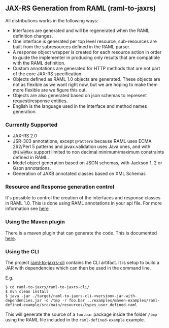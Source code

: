 ## JAX-RS Generation from RAML (raml-to-jaxrs)
All distributions works in the following ways:

- Interfaces are generated and will be regenerated when the RAML definition changes.
- One interface is generated per top level resource, sub-resources are built from the subresources defined in the RAML parser.
- A response object wrapper is created for each resource action in order to guide the implementer in producing only results
that are compatible with the RAML definition.
- Custom annotations are generated for HTTP methods that are not part of the core JAX-RS specification.
- Objects defined as RAML 1.0 objects are generated.  These objects are not as flexible as we want right now, but we
are hoping to make them more flexible are we figure this out.
- Objects are also generated based on json schemas to represent request/response entities.
- English is the language used in the interface and method names generation.

### Currently Supported
- JAX-RS 2.0
- JSR-303 annotations, except `@Pattern` because RAML uses ECMA 262/Perl 5 patterns and javax.validation uses Java ones,
and with `@Min`/`@Max` support limited to non decimal minimum/maximum constraints defined in RAML.
- Model object generation based on JSON schemas, with Jackson 1, 2 or Gson annotations.
- Generation of JAXB annotated classes based on XML Schemas

### Resource and Response generation control
It's possible to control the creation of the interfaces and response classes in RAML 1.0. This is done using RAML annotations in your api file.
For more information see [here](jaxrs-code-generator/GENERATION_README.md)

### Using the Maven plugin
There is a maven plugin that can generate the code. This is documented [here](examples/maven-examples/README.md).

### Using the CLI
The project [raml-to-jaxrs-cli](raml-to-jaxrs-cli/) contains the CLI artifact. It is setup to build a JAR with dependencies which can then be used in the command line.

E.g.
```
$ cd raml-to-jaxrs/raml-to-jaxrs-cli/
$ mvn clean install
$ java -jar ./target/raml-to-jaxrs-cli-<version>-jar-with-dependencies.jar -d /tmp -r foo.bar ../examples/maven-examples/raml-defined-example/src/main/resources/types_user_defined.raml
```

This will generate the source of a `foo.bar` package inside the folder `/tmp` using the RAML file included in the `raml-defined-example` example.
